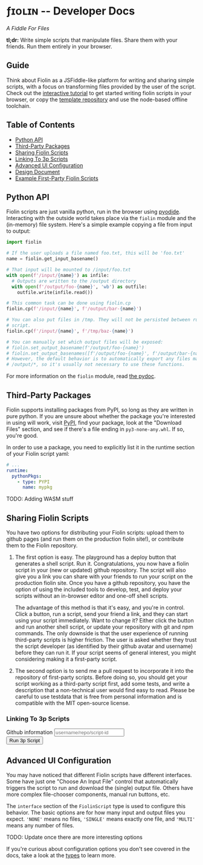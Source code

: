 # ƒ<span class="home-io">ɪᴏ</span>ʟɪɴ -- Developer Docs

_A Fiddle For Files_

**tl;dr:** Write simple scripts that manipulate files. Share them with your
friends. Run them entirely in your browser.

## Guide

Think about Fiolin as a JSFiddle-like platform for writing and sharing simple
scripts, with a focus on transforming files provided by the user of the script.
Check out the [interactive tutorial](/playground) to get started writing fiolin
scripts in your browser, or copy the [template repository][fiolin-tmpl] and
use the node-based offline toolchain.

## Table of Contents

* [Python API](#python-api)
* [Third-Party Packages](#third-party-packages)
* [Sharing Fiolin Scripts](#sharing-fiolin-scripts)
* [Linking To 3p Scripts](#linking-3p-scripts)
* [Advanced UI Configuration](#advance-ui-configuration)
* [Design Document](/doc/design)
* [Example First-Party Fiolin Scripts][examples]

## Python API <a name="python-api"></a>

Fiolin scripts are just vanilla python, run in the browser using
[pyodide](https://pyodide.org). Interacting with the outside world takes place
via the `fiolin` module and the (in-memory) file system. Here's a simple example
copying a file from input to output:

```py
import fiolin

# If the user uploads a file named foo.txt, this will be 'foo.txt'
name = fiolin.get_input_basename()

# That input will be mounted to /input/foo.txt
with open(f'/input/{name}') as infile:
  # Outputs are written to the /output directory
  with open(f'/output/foo-{name}', 'wb') as outfile:
    outfile.write(infile.read())

# This common task can be done using fiolin.cp
fiolin.cp(f'/input/{name}', f'/output/bar-{name}')

# You can also put files in /tmp. They will not be persisted between runs of the
# script.
fiolin.cp(f'/input/{name}', f'/tmp/baz-{name}')

# You can manually set which output files will be exposed:
# fiolin.set_output_basename(f'/output/foo-{name}')
# fiolin.set_output_basenames([f'/output/foo-{name}', f'/output/bar-{name}'])
# However, the default behavior is to automatically export any files matching
# /output/*, so it's usually not necessary to use these functions.
```

For more information on the `fiolin` module, read [the pydoc](/doc/fiolin-module).

## Third-Party Packages <a name="third-party-packages"></a>

Fiolin supports installing packages from PyPI, so long as they are written in
pure python. If you are unsure about whether the package you're interested in
using will work, visit [PyPI](https://pypi.org), find your package, look at the
"Download Files" section, and see if there's a file ending in
`py3-none-any.whl`. If so, you're good.

In order to use a package, you need to explicitly list it in the runtime section
of your Fiolin script yaml:

```yml
# ...
runtime:
  pythonPkgs:
    - type: PYPI
      name: mypkg
```

TODO: Adding WASM stuff

## Sharing Fiolin Scripts <a name="sharing-fiolin-scripts"></a>

You have two options for distributing your Fiolin scripts: upload them to github
pages (and run them on the production fiolin site!), or contribute them to the
Fiolin repository.

1. The first option is easy. The playground has a deploy button that generates
   a shell script. Run it. Congratulations, you now have a fiolin script in your
   (new or updated) github repository. The script will also give you a link you
   can share with your friends to run your script on the production fiolin site.
   Once you have a github repository, you have the option of using the included
   tools to develop, test, and deploy your scripts without an in-browser editor
   and one-off shell scripts.
   
   The advantage of this method is that it's easy, and you're in control. Click
   a button, run a script, send your friend a link, and they can start using
   your script immediately. Want to change it? Either click the button and run
   another shell script, or update your repository with git and npm commands.
   The only downside is that the user experience of running third-party scripts
   is higher friction. The user is asked whether they trust the script developer
   (as identified by their github avatar and username) before they can run it.
   If your script seems of general interest, you might considering making it a
   first-party script.

2. The second option is to send me a pull request to incorporate it into the
   repository of first-party scripts. Before doing so, you should get your
   script working as a third-party script first, add some tests, and write a
   description that a non-technical user would find easy to read. Please be
   careful to use testdata that is free from personal information and is
   compatible with the MIT open-source license.

### Linking To 3p Scripts <a name="linking-3p-scripts"></a>

<form id="form-3p" action="/third-party/" method="GET">
  <div class="flex-row-wrap">
    <label>
      Github information
      <input
        type="text" name="gh" required
        pattern="^[a-zA-Z0-9_\-]+/[a-zA-Z0-9_\-]+/[a-z0-9_\-]+$"
        placeholder="username/repo/script-id"
      />
    </label>
  </div>
  <div class="flex-row-wrap">
    <button type="submit">Run 3p Script</button>
  </div>
</form>

## Advanced UI Configuration <a name="advance-ui-configuration"></a>

You may have noticed that different Fiolin scripts have different interfaces.
Some have just one "Choose An Input File" control that automatically triggers
the script to run and download the (single) output file. Others have more
complex file-chooser components, manual run buttons, etc.

The `interface` section of the `FiolinScript` type is used to configure this
behavior. The basic options are for how many input and output files you expect.
`'NONE'` means no files, `'SINGLE'` means exactly one file, and `'MULTI'` means
any number of files.

TODO: Update once there are more interesting options

If you're curious about configuration options you don't see covered in the docs,
take a look at the [types](/doc/fiolin-script) to learn more.

[examples]: https://github.com/peterthenelson/fiolin/blob/main/fiols/
[fiolin-tmpl]: https://github.com/peterthenelson/fiolin-template